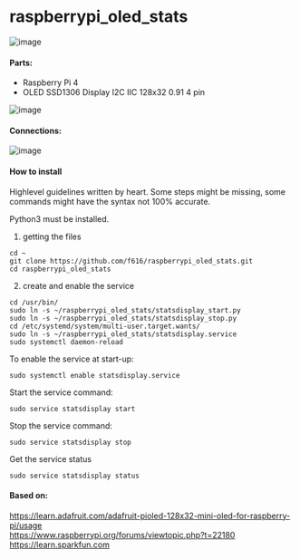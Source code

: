 # raspberrypi_oled_stats

![image](https://user-images.githubusercontent.com/3826426/129965421-e166138d-b62e-48f7-ab45-9d88600da85d.png)

#### Parts:
* Raspberry Pi 4
* OLED SSD1306 Display I2C IIC 128x32 0.91 4 pin

![image](https://user-images.githubusercontent.com/3826426/130323927-e9a21694-8eaa-49e4-a38a-4e489218c439.png)


#### Connections:
![image](https://user-images.githubusercontent.com/3826426/130324454-ccc9dd0a-bbc4-4e69-a4b6-8ef835b4b4c2.png)


#### How to install  
Highlevel guidelines written by heart. Some steps might be missing, some commands might have the syntax not 100% accurate.  

Python3 must be installed.  

1. getting the files  
```
cd ~  
git clone https://github.com/f616/raspberrypi_oled_stats.git  
cd raspberrypi_oled_stats  
```

2. create and enable the service  
```
cd /usr/bin/  
sudo ln -s ~/raspberrypi_oled_stats/statsdisplay_start.py  
sudo ln -s ~/raspberrypi_oled_stats/statsdisplay_stop.py  
cd /etc/systemd/system/multi-user.target.wants/  
sudo ln -s ~/raspberrypi_oled_stats/statsdisplay.service  
sudo systemctl daemon-reload  
```

To enable the service at start-up:  
```
sudo systemctl enable statsdisplay.service 
```

Start the service command:  
```
sudo service statsdisplay start  
```

Stop the service command:  
```
sudo service statsdisplay stop  
```

Get the service status  
```
sudo service statsdisplay status  
```

#### Based on:  
https://learn.adafruit.com/adafruit-pioled-128x32-mini-oled-for-raspberry-pi/usage  
https://www.raspberrypi.org/forums/viewtopic.php?t=22180  
https://learn.sparkfun.com


